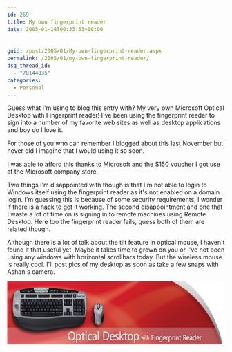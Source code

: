 ```yaml
---
id: 269
title: My own fingerprint reader
date: 2005-01-18T00:33:53+00:00


guid: /post/2005/01/My-own-fingerprint-reader.aspx
permalink: /2005/01/my-own-fingerprint-reader/
dsq_thread_id:
  - "78144835"
categories:
  - Personal
---
```

<DIV>
<P><SPAN>Guess what I'm using to blog this entry with? My very own Microsoft Optical Desktop with Fingerprint reader! I've been using the fingerprint reader to sign into a number of my favorite web sites as well as desktop applications and boy do I love it. </SPAN></P>
<P><SPAN>For those of you who can remember I blogged about this last November but never did I imagine that I would using it so soon. </SPAN></P>
<P><SPAN>I was able to afford this thanks to Microsoft and the $150 voucher I got use at the Microsoft company store.</SPAN></P>
<P><SPAN>Two things I'm disappointed with though is that I'm not able to login to Windows itself using the fingerprint reader as it's not enabled on a domain login. I'm guessing this is because of some security requirements, I wonder if there is a hack to get it working. The second disappointment and one that I waste a lot of time on is signing in to remote machines using Remote Desktop. Here too the fingerprint reader fails, guess both of them are related though.</SPAN></P>
<P><SPAN>Although there is a lot of talk about the tilt feature in optical mouse, I haven't found it that useful yet. Maybe it takes time to grown on you or I've not been using any windows with horizontal scrollbars today. But the wireless mouse is really cool. I'll post pics of my desktop as soon as take a few snaps with Ashan's camera.</SPAN></P></DIV>
<img src="/wp-content/uploads/contentbinary/prod_top-ds-opt-fpread.jpg" width="594" height="146" alt="" border="0">